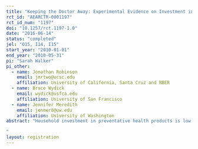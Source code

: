 ```yaml
---
title: "Keeping the Doctor Away: Experimental Evidence on Investment in Preventative Health Products"
rct_id: "AEARCTR-0001197"
rct_id_num: "1197"
doi: "10.1257/rct.1197-1.0"
date: "2016-06-14"
status: "completed"
jel: "O15, I14, I15"
start_year: "2010-01-01"
end_year: "2010-05-31"
pi: "Sarah Walker"
pi_other:
  - name: Jonathan Robinson
    email: jmrtwo@ucsc.edu
    affiliation: University of California, Santa Cruz and NBER
  - name: Bruce Wydick
    email: wydick@usfca.edu
    affiliation: University of San Francisco
  - name: Jennifer Meredith
    email: jenmer8@uw.edu
    affiliation: University of Washington
abstract: "Household investment in preventative health products is low in developing countries even though benefits from these products are very high. What interventions most effectively stimulate demand? In this paper, we experimentally estimate demand curves for health products in Kenya, Guatemala, India, and Uganda and test whether (1) information about health risk, (2) cash liquidity, (3) peer effects, and (4) intra-household differences in preferences affect demand. We find households to be highly sensitive to price and that both liquidity and targeting women increase demand. We find no effect of providing information, although genuine learning occurred, and we find no evidence of peer effects, although subjects discussed the product purchase decision extensively.
"
layout: registration
---
```


